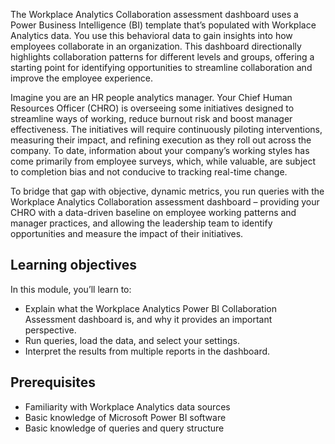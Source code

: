 The Workplace Analytics Collaboration assessment dashboard uses a Power Business Intelligence (BI) template that’s populated with Workplace Analytics data. You use this behavioral data to gain insights into how employees collaborate in an organization. This dashboard directionally highlights collaboration patterns for different levels and groups, offering a starting point for identifying opportunities to streamline collaboration and improve the employee experience.

Imagine you are an HR people analytics manager. Your Chief Human Resources Officer (CHRO) is overseeing some initiatives designed to streamline ways of working, reduce burnout risk and boost manager effectiveness. The initiatives will require continuously piloting interventions, measuring their impact, and refining execution as they roll out across the company. To date, information about your company’s working styles has come primarily from employee surveys, which, while valuable, are subject to completion bias and not conducive to tracking real-time change.
 
To bridge that gap with objective, dynamic metrics, you run queries with  the Workplace Analytics Collaboration assessment dashboard – providing your CHRO with a data-driven baseline on employee working patterns and manager practices, and allowing the leadership team to identify opportunities and measure the impact of their initiatives.

## Learning objectives

In this module, you’ll learn to:
 
- Explain what the Workplace Analytics Power BI Collaboration Assessment dashboard is, and why it provides an important perspective.
- Run queries, load the data, and select your settings.
- Interpret the results from multiple reports in the dashboard.

## Prerequisites

- Familiarity with Workplace Analytics data sources
- Basic knowledge of Microsoft Power BI software
- Basic knowledge of queries and query structure 
